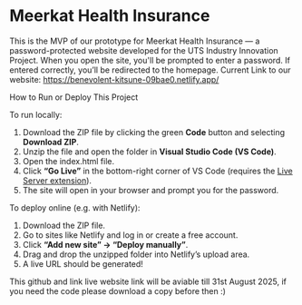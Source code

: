 # Meerkat Health Insurance

This is the MVP of our prototype for Meerkat Health Insurance — a password-protected website developed for the UTS Industry Innovation Project. When you open the site, you'll be prompted to enter a password. If entered correctly, you’ll be redirected to the homepage.
Current Link to our website: https://benevolent-kitsune-09bae0.netlify.app/

 How to Run or Deploy This Project

To run locally:
1. Download the ZIP file by clicking the green **Code** button and selecting **Download ZIP**.
2. Unzip the file and open the folder in **Visual Studio Code (VS Code)**.
3. Open the index.html file.
4. Click **“Go Live”** in the bottom-right corner of VS Code (requires the [Live Server extension](https://marketplace.visualstudio.com/items?itemName=ritwickdey.LiveServer)).
5. The site will open in your browser and prompt you for the password.

To deploy online (e.g. with Netlify):
1. Download the ZIP file.
2. Go to sites like Netlify and log in or create a free account.
3. Click **“Add new site” → “Deploy manually”**.
4. Drag and drop the unzipped folder into Netlify’s upload area.
5. A live URL should be generated!

This github and link live website link will be aviable till 31st August 2025, if you need the code please download a copy before then :)
